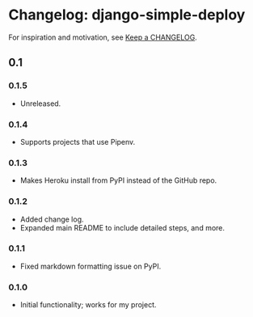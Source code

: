 Changelog: django-simple-deploy
===

For inspiration and motivation, see [Keep a CHANGELOG](https://keepachangelog.com/en/0.3.0/).

0.1
---

### 0.1.5

- Unreleased.

### 0.1.4

- Supports projects that use Pipenv.

### 0.1.3

- Makes Heroku install from PyPI instead of the GitHub repo.

### 0.1.2

- Added change log.
- Expanded main README to include detailed steps, and more.

### 0.1.1

- Fixed markdown formatting issue on PyPI.

### 0.1.0

- Initial functionality; works for my project.